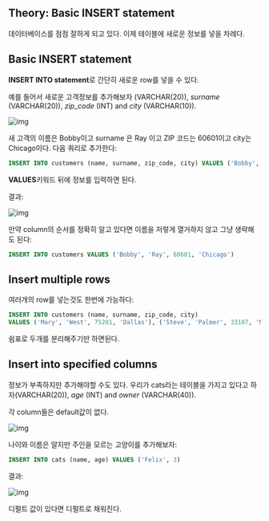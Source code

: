 ## Theory: Basic INSERT statement

데이터베이스를 점점 잘하게 되고 있다. 이제 테이블에 새로운 정보를 넣을 차례다.

## Basic INSERT statement

**INSERT INTO statement**로 간단히 새로운 row를 넣을 수 있다.

예를 들어서 새로운 고객정보를 추가해보자 (VARCHAR(20)), *surname* (VARCHAR(20)), *zip_code* (INT) and *city* (VARCHAR(10)).

![img](https://ucarecdn.com/1dc72f30-c3ea-4fd9-a4a0-2f14644ef22e/)

새 고객의 이름은 Bobby이고 surname 은 Ray 이고 ZIP 코드는 60601이고 city는 Chicago이다. 다음 쿼리로 추가한다:

```sql
INSERT INTO customers (name, surname, zip_code, city) VALUES ('Bobby', 'Ray', 60601, 'Chicago')
```

**VALUES**키워드 뒤에 정보를 입력하면 된다.

결과:

![img](https://ucarecdn.com/12108bfa-eeed-4ad1-a186-58be9dace3a6/)

만약 column의 순서를 정확히 알고 있다면 이름을 저렇게 열거하지 않고 그냥 생략해도 된다:

```sql
INSERT INTO customers VALUES ('Bobby', 'Ray', 60601, 'Chicago')
```

## Insert multiple rows

여러개의 row를 넣는것도 한번에 가능하다:

```sql
INSERT INTO customers (name, surname, zip_code, city) 
VALUES ('Mary', 'West', 75201, 'Dallas'), ('Steve', 'Palmer', 33107, 'Miami')
```

쉼표로 두개를 분리해주기만 하면된다.

## Insert into specified columns

정보가 부족하지만 추가해야할 수도 있다. 우리가 cats라는 테이블을 가지고 있다고 하자(VARCHAR(20)), *age* (INT) and *owner* (VARCHAR(40)).

각 column들은 default값이 없다.

![img](https://ucarecdn.com/718d392b-8927-4b4d-9470-ee253faa9fbd/)

나이와 이름은 알지만 주인을 모르는 고양이를 추가해보자:

```sql
INSERT INTO cats (name, age) VALUES ('Felix', 3)
```

결과:

![img](https://ucarecdn.com/beb92c88-6f75-453d-a33a-d1b08fd43ccd/)

디펄트 값이 있다면 디펄트로 채워진다.

